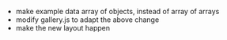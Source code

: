 * make example data array of objects, instead of array of arrays
* modify gallery.js to adapt the above change
* make the new layout happen